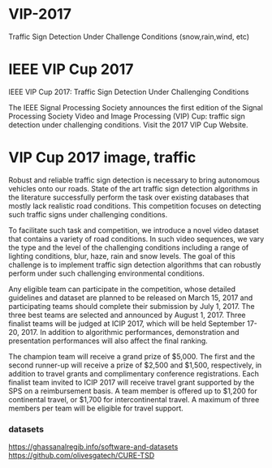 # VIP-2017
Traffic Sign Detection Under Challenge Conditions (snow,rain,wind, etc)

# IEEE VIP Cup 2017
IEEE VIP Cup 2017: Traffic Sign Detection Under Challenging Conditions

The IEEE Signal Processing Society announces the first edition of the Signal Processing Society Video and Image Processing (VIP) Cup: traffic sign detection under challenging conditions. Visit the 2017 VIP Cup Website.

 

# VIP Cup 2017 image, traffic

 

Robust and reliable traffic sign detection is necessary to bring autonomous vehicles onto our roads. State of the art traffic sign detection algorithms in the literature successfully perform the task over existing databases that mostly lack realistic road conditions. This competition focuses on detecting such traffic signs under challenging conditions.<br/>

To facilitate such task and competition, we introduce a novel video dataset that contains a variety of road conditions. In such video sequences, we vary the type and the level of the challenging conditions including a range of lighting conditions, blur, haze, rain and snow levels. The goal of this challenge is to implement traffic sign detection algorithms that can robustly perform under such challenging environmental conditions.<br/>

Any eligible team can participate in the competition, whose detailed guidelines and dataset are planned to be released on March 15, 2017 and participating teams should complete their submission by July 1, 2017. The three best teams are selected and announced by August 1, 2017. Three finalist teams will be judged at ICIP 2017, which will be held September 17-20, 2017. In addition to algorithmic performances, demonstration and presentation performances will also affect the final ranking.<br/>

The champion team will receive a grand prize of $5,000. The first and the second runner-up will receive a prize of $2,500 and $1,500, respectively, in addition to travel grants and complimentary conference registrations. Each finalist team invited to ICIP 2017 will receive travel grant supported by the SPS on a reimbursement basis. A team member is offered up to $1,200 for continental travel, or $1,700 for intercontinental travel. A maximum of three members per team will be eligible for travel support.<br/>

### datasets 
https://ghassanalregib.info/software-and-datasets <br/>
https://github.com/olivesgatech/CURE-TSD
